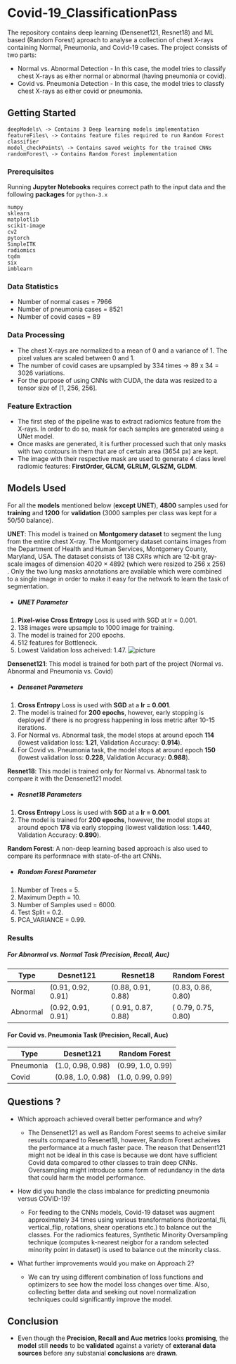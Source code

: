# Covid-19_ClassificationPass
The repository contains deep learning (Densenet121, Resnet18) and ML based (Random Forest) aproach to analyse a collection of chest X-rays containing Normal, Pneumonia, and Covid-19 cases. The project consists of two parts:
* Normal vs. Abnormal Detection - In this case, the model tries to classify chest X-rays as either normal or abnormal (having pneumonia or covid).
* Covid vs. Pneumonia Detection - In this case, the model tries to classfy chest X-rays as either covid or pneumonia.

## Getting Started
```
deepModels\ -> Contains 3 Deep learning models implementation
featureFiles\ -> Contains feature files required to run Random Forest classifier
model_checkPoints\ -> Contains saved weights for the trained CNNs
randomForest\ -> Contains Random Forest implementation
```

### Prerequisites

Running **Jupyter Notebooks** requires correct path to the input data and the following **packages** for ```python-3.x```

```
numpy
sklearn
matplotlib
scikit-image
cv2
pytorch
SimpleITK
radiomics
tqdm
six
imblearn
```

### Data Statistics

* Number of normal cases = 7966
* Number of pneumonia cases = 8521
* Number of covid cases = 89

### Data Processing
* The chest X-rays are normalized to a mean of 0 and a variance of 1. The pixel values are scaled between 0 and 1.
* The number of covid cases are upsampled by 334 times -> 89 x 34 = 3026 variations.
* For the purpose of using CNNs with CUDA, the data was resized to a tensor size of [1, 256, 256].

### Feature Extraction
* The first step of the pipeline was to extract radiomics feature from the X-rays. In order to do so, mask for each samples are generated using a UNet model.
* Once masks are generated, it is further processed such that only masks with two contours in them that are of certain area (3654 px) are kept.
* The image with their respective mask are used to generate 4 class level radiomic features: **FirstOrder, GLCM, GLRLM, GLSZM, GLDM**.

## Models Used
For all the **models** mentioned below (**except UNET**), **4800** samples used for **training** and **1200** for **validation** (3000 samples per class was kept for a 50/50 balance).

**UNET**: This model is trained on **Montgomery dataset** to segment the lung from the entire chest X-ray. The Montgomery dataset contains images from the Department of Health and Human Services, Montgomery County, Maryland, USA. The dataset consists of 138 CXRs which are 12-bit gray-scale images of dimension 4020 × 4892 (which were resized to 256 x 256) . Only the two lung masks annotations are available which were combined to a single image in order to make it easy for the network to learn the task of segmentation. 

* ##### UNET Parameter
1. **Pixel-wise Cross Entropy** Loss is used with SGD at lr = 0.001.
2. 138 images were upsample to 1000 image for training.
2. The model is trained for 200 epochs.
3. 512 features for Bottleneck.
4. Lowest Validation loss acheived: 1.47.
![picture]("C:\Users\\AnilYadav\\Desktop\\Projects\\covid-19\\U-netLoss.png)


**Densenet121**: This model is trained for both part of the project (Normal vs. Abnormal and Pneumonia vs. Covid)

* ##### Densenet Parameters
1. **Cross Entropy** Loss is used with **SGD** at a **lr = 0.001**.
2. The model is trained for **200 epochs**, however, early stopping is deployed if there is no progress happening in loss metric after 10-15 iterations.
3. For Normal vs. Abnormal task, the model stops at around epoch **114** (lowest validation loss: **1.21**, Validation Accuracy: **0.914**).
4. For Covid vs. Pneumonia task, the model stops at around epoch **150** (lowest validation loss: **0.228**, Validation Accuracy: **0.988**).

**Resnet18**: This model is trained only for Normal vs. Abnormal task to compare it with the Densenet121 model.

* ##### Resnet18 Parameters
1. **Cross Entropy** Loss is used with **SGD** at a **lr = 0.001**.
2. The model is trained for **200 epochs**, however, the model stops at around epoch **178** via early stopping (lowest validation loss: **1.440**, Validation Accuracy: **0.890**).

**Random Forest**: A non-deep learning based approach is also used to compare its performnace with state-of-the art CNNs.

* ##### Random Forest Parameter
1. Number of Trees = 5.
2. Maximum Depth = 10.
3. Number of Samples used = 6000.
4. Test Split = 0.2.
5. PCA_VARIANCE = 0.99.

### Results

##### For Abnormal vs. Normal Task (Precision, Recall, Auc)
Type | Desnet121 | Resnet18 | Random Forest
--- | --- | --- | --- |
Normal | (0.91, 0.92, 0.91) | (0.88, 0.91, 0.88) | (0.83, 0.86, 0.80) |
Abnormal | (0.92, 0.91, 0.91) | ( 0.91, 0.87, 0.88) | ( 0.79, 0.75, 0.80) |

#### For Covid vs. Pneumonia Task (Precision, Recall, Auc)
Type | Desnet121 | Random Forest
--- | --- | ---- |
Pneumonia | (1.0, 0.98, 0.98) | (0.99, 1.0, 0.99) |
Covid | (0.98, 1.0, 0.98) | (1.0, 0.99, 0.99) |

## Questions ?
* Which approach achieved overall better performance and why?
    - The Densenet121 as well as Random Forest seems to acheive similar results compared to Resenet18, however, Random Forest acheives the performance at a much faster pace. The reason that Densent121 might not be ideal in this case is because we dont have sufficient Covid data compared to other classes to train deep CNNs. Oversampling might introduce some form of
    redundancy in the data that could harm the model performance. 

* How did you handle the class imbalance for predicting pneumonia versus COVID-19?
    - For feeding to the CNNs models, Covid-19 dataset was augment approximately 34 times using various transformations (horizontal_fli, vertical_flip, rotations, shear operations etc.) to balance out the classes. For the radiomics features,
    Synthetic Minority Oversampling technique (computes k-nearest neigbor for a random selected minority point in dataset) is used to balance out the minority class.
    
* What further improvements would you make on Approach 2?
    - We can try using different combination of loss functions and optimizers to see how the model loss changes over time. Also, collecting better data and seeking out novel normalization techniques could significantly improve the model.

## Conclusion
* Even though the **Precision, Recall and Auc metrics** looks **promising**, the **model** still **needs** to be **validated** against a variety of **exteranal data sources** before any substanial **conclusions** are **drawn**.